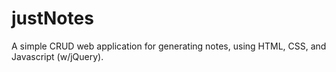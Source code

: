 # justNotes
A simple CRUD web application for generating notes, using HTML, CSS, and Javascript (w/jQuery).
